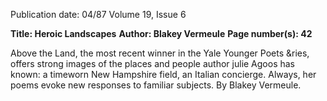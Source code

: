 Publication date: 04/87
Volume 19, Issue 6

**Title: Heroic Landscapes**
**Author: Blakey Vermeule**
**Page number(s): 42**

Above the Land, the most recent winner in the Yale Younger Poets &ries, offers 
strong images of the places and people author julie Agoos has known: a timeworn New 
Hampshire field, an Italian concierge. Always, her poems evoke new responses to 
familiar subjects. By Blakey Vermeule.